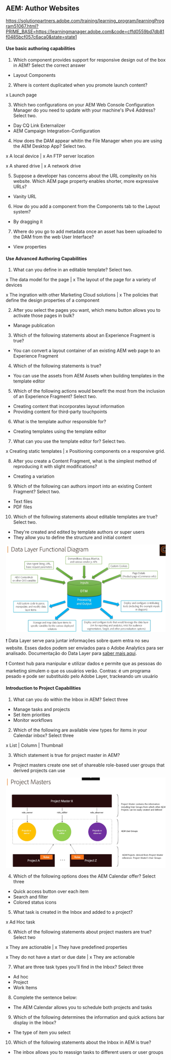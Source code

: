 ## AEM: Author Websites

https://solutionpartners.adobe.com/training/learning_program/learningProgram51067.html?PRIME_BASE=https://learningmanager.adobe.com&code=cffd0559bd7db81f0485bcf057c6aca0&state=state1

#### Use basic authoring capabilities

1. Which component provides support for responsive design out of the box in AEM? Select the correct answer
- Layout Components

2. Where is content duplicated when you promote launch content?

x Launch page

3. Which two configurations on your AEM Web Console Configuration Manager do you need to update with your machine's IPv4 Address? Select two.
- Day CQ Link Externalizer
- AEM Campaign Integration-Configuration

4. How does the DAM appear whitin the File Manager when you are using the AEM Desktop App? Select two.

x A local device | x An FTP server location

x A shared drive | x A network drive

5. Suppose a developer has concerns about the URL complexity on his website. Which AEM page property enables shorter, more expressive URLs?
- Vanity URL

6. How do you add a component from the Components tab to the Layout system?
- By dragging it

7. Where do you go to add metadata once an asset has been uploaded to the DAM from the web User Interface?
- View properties


#### Use Advanced Authoring Capabilities

1. What can you define in an editable template? Select two.

x The data model for the page | x The layout of the page for a variety of devices

x The ingration with other Marketing Cloud solutions | x The policies that define the design properties of a component

2. After you select the pages you want, which menu button allows you to activate those pages in bulk?
- Manage publication

3. Which of the following statements about an Experience Fragment is true?
- You can convert a layout container of an existing AEM web page to an Experience Fragment

4. Which of the following statements is true?
- You can use the assets from AEM Assets when building templates in the template editor

5. Which of the following actions would benefit the most from the inclusion of an Experience Fragment? Select two.
- Creating content that incorporates layout information
- Providing content for third-party touchpoints

6. What is the template author responsible for?
- Creating templates using the template editor

7. What can you use the template editor for? Select two.

x Creating static templates | x Positioning components on a responsive grid.

8. After you create a Content Fragment, what is the simplest method of reproducing it with slight modifications?
- Creating a variation

9. Which of the following can authors import into an existing Content Fragment? Select two.
- Text files
- PDF files

10. Which of the following statements about editable templates are true? Select two.
- They're created and edited by template authors or super users
- They allow you to define the structure and initial content

![Data layer](../utils/imgs/data-layer-functional-diagram.png)

❗ Data Layer serve para juntar informações sobre quem entra no seu website. Esses dados podem ser enviados para o Adobe Analytics para ser analisado. Documentação do Data Layer para [saber mais aqui](https://github.com/adobe/adobe-client-data-layer).

❗ Context hub para manipular e utilizar dados e permite que as pessoas do marketing simulem o que os usuários verão. Contras: é um programa pesado e pode ser substituido pelo Adobe Layer, trackeando um usuário


#### Introduction to Project Capabilities

1. What can you do within the Inbox in AEM? Select three
- Manage tasks and projects
- Set item priorities
- Monitor workflows

2. Which of the following are available view types for items in your Calendar inbox? Select three

x List | Column | Thumbnail

3. Which statement is true for project master in AEM?
- Project masters create one set of shareable role-based user groups that derived projects can use

![Project master](../utils/imgs/project_masters.png)

4. Which of the following options does the AEM Calendar offer? Select three
- Quick access button over each item
- Search and filter
- Colored status icons

5. What task is created in the Inbox and added to a project?

x Ad Hoc task

6. Which of the following statements about project masters are true? Select two

x They are actionable | x They have predefined properties

x They do not have a start or due date | x They are actionable

7. What are three task types you'll find in the Inbox? Select three
- Ad hoc
- Project
- Work Items

8. Complete the sentence below:
- The AEM Calendar allows you to schedule both projects and tasks

9. Which of the following determines the information and quick actions bar display in the Inbox?
- The type of item you select

10. Which of the following statements about the Inbox in AEM is true?
- The inbox allows you to reassign tasks to different users or user groups